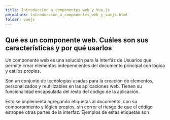 ```yaml
---
title: Introducción a componentes web y Vue.js
permalink: introduccion_a_componentes_web_y_vuejs.html
folder: vuejs
---
```


## Qué es un componente web. Cuáles son sus características y por qué usarlos

Un componente web es una solución para la Interfáz de Usuarios que permite crear elementos independientes del documento principal con lógica y estilos propios. 

Son un conjunto de tecnologías usadas para la creación de elementos, personalizados y reutilizables en las aplicaciones web. Tienen su funcionalidad encapsulada del resto del código de la aplicación.

Esto se implementa agregando etiquetas al documento, con su comportamiento y lógica propios, sin correr el riesgo de que el código estropee otras partes de la interfaz. Ejemplos de estas etiquetas son <template> y <slot>, las cuales no son mostradas por en navegador en el flujo normal de carga del DOM. Estas etiquetas esperan ser ejecutadas por sus propios scripts. 

En general para crear estos componentes se requieren tres partes:

- Elementos personalizados (custom elements): Una interfáz js que define al elemento y su comportamiento. Una función o una clase con ES6. Puede ser creada o extender sobre elementos existentes nativos de HTML.
- DOM interno (shadow DOM):  Una interfaz que encapsula un DOM interno y propio del componente, el cual se dibuja separadamente en el DOM. De esta forma se puede mantener y programar por separado su estilo y funcionalidad
-  Planillas html (HTML templates): Son etiquetas html que no se muestran junto con la página o documento HTML (<template> o <slot>)

Con esto se busca crear interfaces altamente dinámicas sin complicar el código, aumentar la productividad y mantenibilidad de las aplicaciones web.


Referencias: [MDN Web Components](https://developer.mozilla.org/en-US/docs/Web/Web_Components "MDN Web Components")
[wikipedia Web Components](https://en.wikipedia.org/wiki/Web_Components)


## Qué es reactividad

La reactividad puede ser entendida como la programación que trabaja con flujos de datos asíncronos (cambios no sincronizados en los datos de entrada o salida). Muchas cosas pueden ser un flujo de datos (el movimiento del mouse, los feeds de Twitter, una variable, etc). Ahora podemos escuchar esos flujos (streams) y reaccionar según lo que va llegando. 

Esto de trabajar con flujos de datos permite a la programación funcional pasar los datos por muchos flujos, combinarlos y filtrarlos. Podríamos, de muchos eventos, suscribirnos a algunos específicos e ignorar otros.

La reactividad agrega un eje del tiempo a la lógica de la programación web más tradicional. Las aplicaciones web anteriormente de centraban más en cambios discretos, pero ahora cualquier evento pude ser capturado, procesado y afectar los componentes de la interfaz. 

La programación reactiva combina varios patrones de diseño y hay implementaciones casi todos los lenguajes de programación más populares.  

## Ejemplos de librerías o frameworks que lo utilizan (React, Angular, Vue)

En el frontend hay varios frameworks que pueden incorporar reactividad para trabajar con stream de datos. Tanto React, Angular, Vue y otros pueden adoptar estas técnicas.

## Similitudes y diferencias

React es más parecido a Vue ya que ambas se centran en crear interfaces para aplicaciones web. React para generar las plantillas usa JSX, el que permite un estilo más declarativo, mientras que Vue usa directamente plantillas en HTML. Ambas tienen compatibilidad con librerías adicionales para manejar el estado de la aplicación (Redux & Vuex).   

Por su parte, Angular, es un framework completísimo, el cual es mucho más grande y fomenta una arquitectura más estricta para aplicaciones web complejas. Lo mismo en el caso de Ember. De todos estos frameworks, Vue presenta una alternativa progresiva. Es posible incorporar Vue en pequeñas cantidades a proyectos existentes o hacer aplicaciones SPA[^1] o PWA[^2]. Eso tiene como costo que muchas de las decisiones de arquitectura (cómo organizar el código) son dejadas en manos del desarrollador o un framework de Vue como Quasar.

Todos estos frameworks intentan apoyar el desarrollo de interfaces altamente dinámicas en las que los patrones clásicos de recorrer el DOM y actualizarlo según los eventos emitidos( como JQuery) presentan complicaciones en performance (recorrer el DOM cuesta trabajo sorbe todo cuando el DOM es complejo) y además complejo de mantener y modificar.  

## ¿Qué es Vue JS? ¿Por qué usarlo? ¿Quienes lo utilizan?
Vue.js es un framework javascript de código abierto para construir interfaces de usuario. Permite construir completas aplicaciones web (SPA, PWA), widgets y extensiones.

Cómo lo indica en su [sitio web](https://vuejs.org/v2/guide/), Vue es un entorno de trabajo (framework) para construir interfaces de usuario. El corazón de Vue es un sistema que permite a los desarrolladores declarar como representar información o datos en el DOM usando etiquetas y Javascript simples como los siguientes ejemplos:

```html
{% raw %}
<div id="app">
  {{ message  }}
</div>
{% endraw %}
```

```javascript
var app = new Vue({
  el: '#app',
  data: {
    message: 'Hola Vue!'
  }
})
```
Lo anterior, al ejecutar resulta lo siguiente:

<div id="app">
{% raw %}
  {{ message  }}
{% endraw %}
</div>

<script>
var app = new Vue({
  el: '#app',
  data: {
    message: 'Hola Vue!'
  }
})
</script>
<br>

Fue creado por Evan You en 2014 mientras trabajaba en Google y está pensado para ser adoptado de forma incremental, por lo que puede ser rápidamente añadido a proyectos existentes para agilizar y refactorizar interfaces, pero también pude ser usado para crear productos completos en base a Vue. 

A diferencia de JQuery, Vue es un framework que permite obtener aplicaciones de alto rendimiento, con Angular comparten varias funcionalidades, pero con diferente implementación  y al igual que React usa un Dom Virtual con un enfoque orientado a componentes. Pero su sistema de plantillas es más simple y no require de JSX, que hace más fácil la integración de equipos dedicados (diseñadores y developers).

Vue tiene una curva de aprendizaje más fácil que otros frameworks, tiene buen rendimiento y una excelente documentación. Estas ventajas lo hacen un buen candidato para muchos proyectos. Tanto es así que grandes corporaciones como Facebook, Netflix, Adobe, Xiaomi y Alibaba tienen soluciones usando este framework.

## Alternativas a Vue JS

Sin orden específico es posible mencionar

  * Angular
  * AngularJs
  * React
  * Ember
  * Polimer
  * Aurelia
  * Preact
 
 En el curso nos enfocaremos en el desarrollo frontend en general, usando a Vue como una herramienta de alta productividad y fácil adopción. Si en el desempeño profesional tiene que trabajar con otro framework, de igual forma encontrará patrones y abstracciones similares para solucionar las problemáticas propias del desarrollo frontend  como lo son el manejo del estado, routing, reactividad, componentes, pruebas, server side rendering e integración con apis por mencionar algunos.

## El patrón de diseño MVVM

El patrón Modelo-Vista-Vista/Modelo, es un patrón estructural, donde la vista (view o template) es estática y sin lógica, compuesta por un lenguaje de marcado como HTML y estilos CSS (caso de las aplicaciones web) la cual despliega datos o información que proviene de los modelos. Al medio existe la capa Vista-Modelo, encargada de implementar la lógica de presentación. El patrón fue pensado para simplificar la programación guiada por eventos en las interfaces de usuario.

La principal diferencia con otros patrones estructurales como MVC o MVP es que el ViewModel implementa un enlace (binder) con las propiedades de la vista para desplegar el estado de la aplicación. 

Los modelos pueden ser desde simples arrays, el Local Storage del navegador o una fuente de bases de datos reactiva. También definen la estructura de los datos y sus reglas de validación. 

[^1]: Single Page Application.
[^2]: Progressive Web Application.